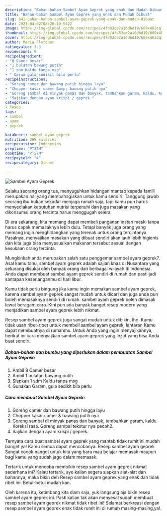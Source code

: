 ```yaml
---
description: "Bahan-bahan Sambel Ayam Geprek yang enak dan Mudah Dibuat"
title: "Bahan-bahan Sambel Ayam Geprek yang enak dan Mudah Dibuat"
slug: 841-bahan-bahan-sambel-ayam-geprek-yang-enak-dan-mudah-dibuat
date: 2021-04-02T08:20:19.542Z
image: https://img-global.cpcdn.com/recipes/4fd83ce2a16d6d19/680x482cq70/sambel-ayam-geprek-foto-resep-utama.jpg
thumbnail: https://img-global.cpcdn.com/recipes/4fd83ce2a16d6d19/680x482cq70/sambel-ayam-geprek-foto-resep-utama.jpg
cover: https://img-global.cpcdn.com/recipes/4fd83ce2a16d6d19/680x482cq70/sambel-ayam-geprek-foto-resep-utama.jpg
author: Maria Fletcher
ratingvalue: 3.3
reviewcount: 9
recipeingredient:
- "8 Camer besar"
- "1 bulatan bawang putih"
- "1 sdm Kaldu tanpa msg"
- " Garam gula sedikit bila perlu"
recipeinstructions:
- "Goreng camer dan bawang putih hingga layu"
- "Chopper kasar camer &amp; bawang putih nya"
- "Goreng sambal di minyak panas dan banyak, tambahkan garam, kaldu. Koreksi rasa. Goreng sampai tekstur nya pecah2."
- "Sajikan dengan ayam krispi / geprek."
categories:
- Resep
tags:
- sambel
- ayam
- geprek

katakunci: sambel ayam geprek 
nutrition: 265 calories
recipecuisine: Indonesian
preptime: "PT34M"
cooktime: "PT57M"
recipeyield: "4"
recipecategory: Dinner

---
```



![Sambel Ayam Geprek](https://img-global.cpcdn.com/recipes/4fd83ce2a16d6d19/680x482cq70/sambel-ayam-geprek-foto-resep-utama.jpg)

Selaku seorang orang tua, menyuguhkan hidangan mantab kepada famili merupakan hal yang membahagiakan untuk kamu sendiri. Tanggung jawab seorang ibu bukan sekadar menjaga rumah saja, tapi kamu pun harus menyediakan kebutuhan nutrisi terpenuhi dan juga masakan yang dikonsumsi orang tercinta harus menggugah selera.

Di era  sekarang, kita memang dapat membeli panganan instan meski tanpa harus capek memasaknya lebih dulu. Tetapi banyak juga orang yang memang ingin menghidangkan yang terenak untuk orang tercintanya. Pasalnya, menyajikan masakan yang dibuat sendiri akan jauh lebih higienis dan kita juga bisa menyesuaikan makanan tersebut sesuai dengan kesukaan orang tercinta. 



Mungkinkah anda merupakan salah satu penggemar sambel ayam geprek?. Asal kamu tahu, sambel ayam geprek adalah sajian khas di Nusantara yang sekarang disukai oleh banyak orang dari berbagai wilayah di Indonesia. Anda dapat membuat sambel ayam geprek sendiri di rumah dan pasti jadi santapan kesenanganmu di hari libur.

Kamu tidak perlu bingung jika kamu ingin memakan sambel ayam geprek, karena sambel ayam geprek sangat mudah untuk dicari dan juga anda pun boleh memasaknya sendiri di rumah. sambel ayam geprek boleh dimasak lewat beragam cara. Kini pun ada banyak banget resep modern yang menjadikan sambel ayam geprek lebih nikmat.

Resep sambel ayam geprek juga sangat mudah untuk dibikin, lho. Kamu tidak usah ribet-ribet untuk membeli sambel ayam geprek, lantaran Kamu dapat membuatnya di rumahmu. Untuk Anda yang ingin menyajikannya, berikut ini cara menyajikan sambel ayam geprek yang lezat yang bisa Anda buat sendiri.

<!--inarticleads1-->

##### Bahan-bahan dan bumbu yang diperlukan dalam pembuatan Sambel Ayam Geprek:

1. Ambil 8 Camer besar
1. Ambil 1 bulatan bawang putih
1. Siapkan 1 sdm Kaldu tanpa msg
1. Gunakan  Garam, gula sedikit bila perlu




<!--inarticleads2-->

##### Cara membuat Sambel Ayam Geprek:

1. Goreng camer dan bawang putih hingga layu
1. Chopper kasar camer &amp; bawang putih nya
1. Goreng sambal di minyak panas dan banyak, tambahkan garam, kaldu. Koreksi rasa. Goreng sampai tekstur nya pecah2.
1. Sajikan dengan ayam krispi / geprek.




Ternyata cara buat sambel ayam geprek yang mantab tidak rumit ini mudah banget ya! Kamu semua dapat mencobanya. Resep sambel ayam geprek Sangat cocok banget untuk kita yang baru mau belajar memasak maupun bagi kamu yang sudah jago dalam memasak.

Tertarik untuk mencoba membikin resep sambel ayam geprek nikmat sederhana ini? Kalau tertarik, ayo kalian segera siapkan alat-alat dan bahannya, maka bikin deh Resep sambel ayam geprek yang enak dan tidak ribet ini. Betul-betul mudah kan. 

Oleh karena itu, ketimbang kita diam saja, yuk langsung aja bikin resep sambel ayam geprek ini. Pasti kalian tak akan menyesal sudah membuat resep sambel ayam geprek nikmat tidak ribet ini! Selamat berkreasi dengan resep sambel ayam geprek enak tidak rumit ini di rumah masing-masing,ya!.

